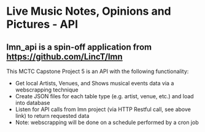 # Live Music Notes, Opinions and Pictures - API
## lmn_api is a spin-off application from https://github.com/LincT/lmn

This MCTC Capstone Project 5 is an API with the following functionality:

* Get local Artists, Venues, and Shows musical events data via a webscrapping technique
* Create JSON files for each table type (e.g. artist, venue, etc.) and load into database
* Listen for API calls from lmn project (via HTTP Restful call, see above link) to return requested data
* Note: webscrapping will be done on a schedule performed by a cron job
